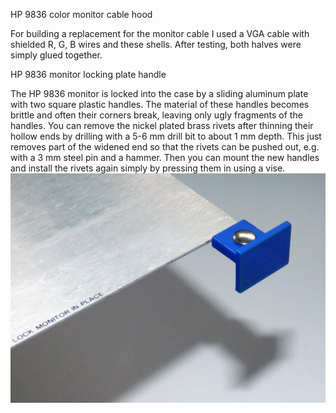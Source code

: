 HP 9836 color monitor cable hood

For building a replacement for the monitor cable I used a VGA cable with shielded R, G, B wires and these shells.
After testing, both halves were simply glued together.


HP 9836 monitor locking plate handle

The HP 9836 monitor is locked into the case by a sliding aluminum plate with two square plastic handles.
The material of these handles becomes brittle and often their corners break, leaving only ugly fragments of the handles.
You can remove the nickel plated brass rivets after thinning their hollow ends by drilling with a 5-6 mm drill bit to about 1 mm depth.
This just removes part of the widened end so that the rivets can be pushed out, e.g. with a 3 mm steel pin and a hammer.
Then you can mount the new handles and install the rivets again simply by pressing them in using a vise.
<img src="Monitor-Locking-Handle.jpg"/>
